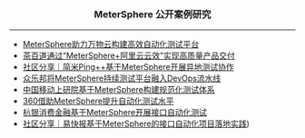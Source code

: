 <h3 align="center">MeterSphere 公开案例研究</h3>

------------------------------

- [MeterSphere助力万物云构建高效自动化测试平台](https://blog.fit2cloud.com/?p=20cd640b-e935-47dc-a5ec-05d413c9a313)
- [茶百道通过“MeterSphere+阿里云云效”实现高质量产品交付](https://blog.fit2cloud.com/?p=caa0491f-0e03-4b26-afd7-721a8215fdd2)
- [社区分享｜简米Ping++基于MeterSphere开展异地测试协作](https://blog.fit2cloud.com/?p=65f4a482-7f12-45c1-ba14-c7dc287410bb)
- [众乐邦将MeterSphere持续测试平台融入DevOps流水线](https://blog.fit2cloud.com/?p=73d8d966-a500-422b-bdcd-3bee9491c52e)
- [中国移动上研院基于MeterSphere构建规范化测试体系](https://blog.fit2cloud.com/?p=3465)
- [360借助MeterSphere提升自动化测试水平](https://blog.fit2cloud.com/?p=2366)
- [杭银消费金融基于MeterSphere开展接口自动化测试](https://blog.fit2cloud.com/?p=27d0330c-6b20-47e6-8e51-99885c4cc473)
- [社区分享｜易快报基于MeterSphere的接口自动化项目落地实践](https://blog.fit2cloud.com/?p=cf3c6a38-5012-4b0c-928f-95ddfc755808))


